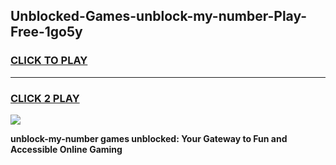 
## Unblocked-Games-unblock-my-number-Play-Free-1go5y
<h3>
<a href="https://premium76.site?title=unblock-my-number&ref=10A">CLICK TO PLAY</a></h3>
<hr>

<h3>
<a href="https://premium76.site?title=unblock-my-number&ref=10A">CLICK 2 PLAY</a>
  
</h3>

<a href="https://premium76.site?title=unblock-my-number&ref=10A"><img src="https://clearcache.store/games.png"></a>


**unblock-my-number games unblocked: Your Gateway to Fun and Accessible Online Gaming**
